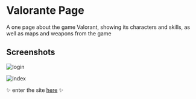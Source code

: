 # Valorante Page

A one page about the game Valorant, showing its characters and skills, 
as well as maps and weapons from the game


## Screenshots

 
![login](https://user-images.githubusercontent.com/99972177/209203175-56045087-d3f4-48c6-8e05-54dd838b9c54.png)

![index](https://user-images.githubusercontent.com/99972177/209203385-889b021c-f3eb-4fd1-8d18-f98b8bc26cf3.png)


✨ enter the site [here](https://valorant-page-bay.vercel.app) ✨
